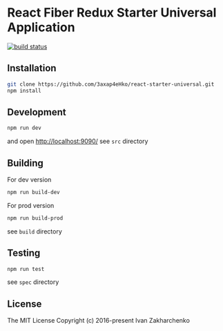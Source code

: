 # React Fiber Redux Starter Universal Application

[![build status](https://travis-ci.org/3axap4eHko/react-starter-universal.svg?branch=master)](https://travis-ci.org/3axap4eHko/react-starter-universal)

## Installation

``` bash
git clone https://github.com/3axap4eHko/react-starter-universal.git
npm install
```

## Development

``` bash
npm run dev
```
and open [http://localhost:9090/](http://localhost:9090/)
see `src` directory

## Building
For dev version
``` bash
npm run build-dev
```
For prod version
``` bash
npm run build-prod
```

see `build` directory

## Testing

``` bash
npm run test
```
see `spec` directory

## License

The MIT License Copyright (c) 2016-present Ivan Zakharchenko